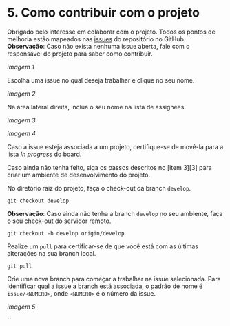 # 5. Como contribuir com o projeto

Obrigado pelo interesse em colaborar com o projeto. Todos os pontos de melhoria estão mapeados nas [issues](../issues) do repositório no GitHub. 
**Observação**: Caso não exista nenhuma issue aberta, fale com o responsável do projeto para saber como contribuir.

*imagem 1*

Escolha uma issue no qual deseja trabalhar e clique no seu nome.

*imagem 2*

Na área lateral direita, inclua o seu nome na lista de assignees.

*imagem 3* 

*imagem 4*

Caso a issue esteja associada a um projeto, certifique-se de movê-la para a lista *In progress* do board.

Caso ainda não tenha feito, siga os passos descritos no [item 3][3] para criar um ambiente de desenvolvimento do projeto.

No diretório raiz do projeto, faça o check-out da branch `develop`.

`git checkout develop`

**Observação**: Caso ainda não tenha a branch `develop` no seu ambiente, faça o seu check-out do servidor remoto.

`git checkout -b develop origin/develop`

Realize um `pull` para certificar-se de que você está com as últimas alterações na sua branch local.

`git pull`

Crie uma nova branch para começar a trabalhar na issue selecionada. Para identificar qual a issue a branch está associada, o padrão de nome é `issue/<NUMERO>`, onde `<NUMERO>` é o número da issue.

*imagem 5*

``

